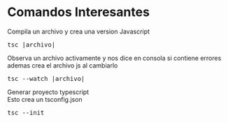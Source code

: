 # Comandos Interesantes

Compila un archivo y crea una version Javascript
<pre>tsc |archivo|</pre>

Observa un archivo activamente y nos dice en consola si contiene errores ademas crea el archivo js al cambiarlo
<pre>tsc --watch |archivo|</pre>

Generar proyecto typescript  
Esto crea un tsconfig.json
<pre>tsc --init</pre>
